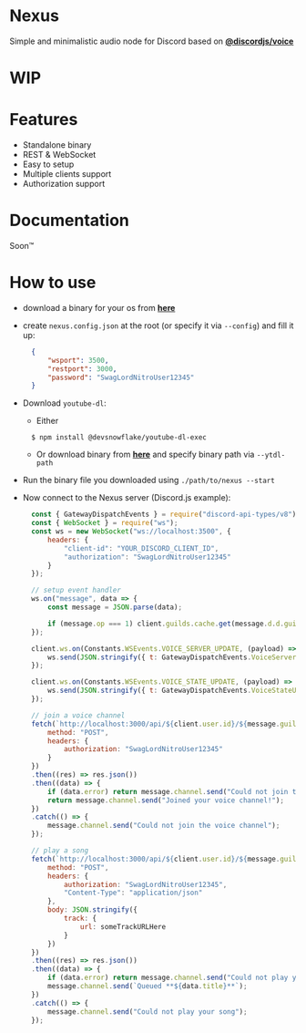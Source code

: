 # Nexus
Simple and minimalistic audio node for Discord based on **[@discordjs/voice](https://github.com/discordjs/voice)**

# WIP

# Features
- Standalone binary
- REST & WebSocket
- Easy to setup
- Multiple clients support
- Authorization support

# Documentation
Soon™️

# How to use
- download a binary for your os from **[here](https://github.com/DevSnowflake/Nexus/releases/latest)**
- create `nexus.config.json` at the root (or specify it via `--config`) and fill it up:
  
  ```json
    {
        "wsport": 3500,
        "restport": 3000,
        "password": "SwagLordNitroUser12345"
    }
  ```
- Download `youtube-dl`:
  - Either
  ```shell
    $ npm install @devsnowflake/youtube-dl-exec
  ```

  - Or download binary from **[here](https://github.com/ytdl-org/youtube-dl/releases/latest)** and specify binary path via `--ytdl-path`
- Run the binary file you downloaded using `./path/to/nexus --start`
- Now connect to the Nexus server (Discord.js example):
  
  ```js
    const { GatewayDispatchEvents } = require("discord-api-types/v8");
    const { WebSocket } = require("ws");
    const ws = new WebSocket("ws://localhost:3500", {
        headers: {
            "client-id": "YOUR_DISCORD_CLIENT_ID",
            "authorization": "SwagLordNitroUser12345"
        }
    });

    // setup event handler
    ws.on("message", data => {
        const message = JSON.parse(data);

        if (message.op === 1) client.guilds.cache.get(message.d.d.guild_id)?.shard.send(message.d);
    });

    client.ws.on(Constants.WSEvents.VOICE_SERVER_UPDATE, (payload) => {
        ws.send(JSON.stringify({ t: GatewayDispatchEvents.VoiceServerUpdate, d: payload }));
    });

    client.ws.on(Constants.WSEvents.VOICE_STATE_UPDATE, (payload) => {
        ws.send(JSON.stringify({ t: GatewayDispatchEvents.VoiceStateUpdate, d: payload }));
    });

    // join a voice channel
    fetch(`http://localhost:3000/api/${client.user.id}/${message.guild.id}/${message.member.voice.channelId}/subscription`, {
        method: "POST",
        headers: {
            authorization: "SwagLordNitroUser12345"
        }
    })
    .then((res) => res.json())
    .then((data) => {
        if (data.error) return message.channel.send("Could not join the voice channel");
        return message.channel.send("Joined your voice channel!");
    })
    .catch(() => {
        message.channel.send("Could not join the voice channel");
    });

    // play a song
    fetch(`http://localhost:3000/api/${client.user.id}/${message.guild.id}/player`, {
        method: "POST",
        headers: {
            authorization: "SwagLordNitroUser12345",
            "Content-Type": "application/json"
        },
        body: JSON.stringify({
            track: {
                url: someTrackURLHere
            }
        })
    })
    .then((res) => res.json())
    .then((data) => {
        if (data.error) return message.channel.send("Could not play your song");
        message.channel.send(`Queued **${data.title}**`);
    })
    .catch(() => {
        message.channel.send("Could not play your song");
    });
  ```